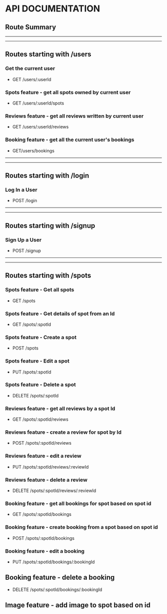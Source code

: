 # API DOCUMENTATION

## Route Summary
---
---
## Routes starting with /users
### Get the current user
- GET /users/:userId
### Spots feature - get all spots owned by current user
- GET /users/:userId/spots
### Reviews feature - get all reviews written by current user
- GET /users/:userId/reviews
### Booking feature - get all the current user's bookings
- GET/users/bookings
---
---
## Routes starting with /login
### Log In a User
- POST /login
---

---
## Routes starting with /signup
### Sign Up a User
- POST /signup
---
---
## Routes starting with /spots
### Spots feature - Get all spots
- GET /spots
### Spots feature - Get details of spot from an Id
- GET /spots/:spotId
### Spots feature - Create a spot
- POST /spots
### Spots feature - Edit a spot
- PUT /spots/:spotId
### Spots feature - Delete a spot
- DELETE /spots/:spotId
### Reviews feature - get all reviews by a spot Id
- GET /spots/:spotId/reviews
### Reviews feature - create a review for spot by Id
- POST /spots/:spotId/reviews
### Reviews feature - edit a review
- PUT /spots/:spotId/reviews/:reviewId
### Reviews feature - delete a review
- DELETE /spots/:spotId/reviews/:reviewId
### Booking feature - get all bookings for spot based on spot id
- GET /spots/:spotId/bookings
### Booking feature - create booking from a spot based on spot id
- POST /spots/:spotId/bookings
### Booking feature - edit a booking
- PUT /spots/:spotId/bookings/:bookingId
## Booking feature - delete a booking
- DELETE /spots/:spotId/bookings/:bookingId
## Image feature - add image to spot based on id
